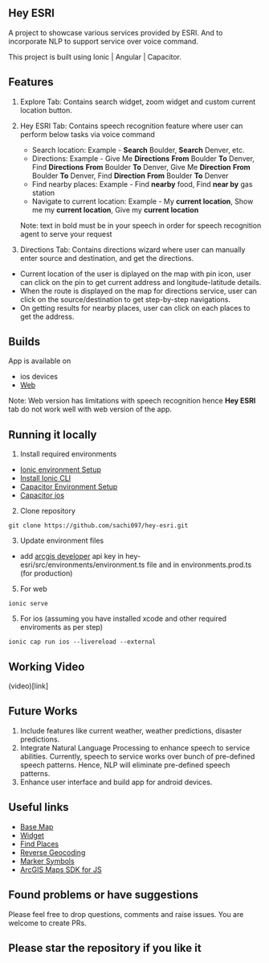 ## Hey ESRI

A project to showcase various services provided by ESRI. And to incorporate NLP to support service over voice command.

This project is built using Ionic | Angular | Capacitor.

## Features

1) Explore Tab: Contains search widget, zoom widget and custom current location button.
2) Hey ESRI Tab: Contains speech recognition feature where user can perform below tasks via voice command
   - Search location: Example - **Search** Boulder, **Search** Denver, etc.
   - Directions: Example - Give Me **Directions** **From** Boulder **To** Denver, Find **Directions** **From** Boulder **To** Denver, Give Me **Direction** **From** Boulder **To** Denver, Find **Direction** **From** Boulder **To** Denver
   - Find nearby places: Example - Find **nearby** food, Find **near by** gas station
   - Navigate to current location: Example  - My **current location**, Show me my **current location**, Give my **current location**
     
   Note: text in bold must be in your speech in order for speech recognition agent to serve your request
4) Directions Tab: Contains directions wizard where user can manually enter source and destination, and get the directions.

- Current location of the user is diplayed on the map with pin icon, user can click on the pin to get current address and longitude-latitude details.
- When the route is displayed on the map for directions service, user can click on the source/destination to get step-by-step navigations.
- On getting results for nearby places, user can click on each places to get the address.

## Builds

App is available on 
- ios devices
- [Web](https://sparkling-banoffee-c32411.netlify.app)

Note: Web version has limitations with speech recognition hence **Hey ESRI** tab do not work well with web version of the app.

## Running it locally

1. Install required environments

- [Ionic environment Setup](https://ionicframework.com/docs/intro/environment)
- [Install Ionic CLI](https://ionicframework.com/docs/intro/cli)
- [Capacitor Environment Setup](https://capacitorjs.com/docs/getting-started/environment-setup)
- [Capacitor ios](https://capacitorjs.com/docs/ios)


2. Clone repository
```
git clone https://github.com/sachi097/hey-esri.git
```

3. Update environment files
   
- add [arcgis developer](https://developers.arcgis.com/sign-up/) api key in hey-esri/src/environments/environment.ts file and in environments.prod.ts (for production)

5. For web
```
ionic serve
```

5. For ios (assuming you have installed xcode and other required enviroments as per step)
```
ionic cap run ios --livereload --external
```

## Working Video

(video)[link]

## Future Works

1. Include features like current weather, weather predictions, disaster predictions.
2. Integrate Natural Language Processing to enhance speech to service abilities. Currently, speech to service works over bunch of pre-defined speech patterns. Hence, NLP will eliminate pre-defined speech patterns.
3. Enhance user interface and build app for android devices.

## Useful links

- [Base Map](https://developers.arcgis.com/javascript/latest/api-reference/esri-Basemap.html)
- [Widget](https://developers.arcgis.com/javascript/latest/api-reference/esri-widgets-Widget.html)
- [Find Places](https://developers.arcgis.com/javascript/latest/tutorials/find-places/)
- [Reverse Geocoding](https://developers.arcgis.com/javascript/latest/tutorials/reverse-geocode/)
- [Marker Symbols](https://developers.arcgis.com/javascript/3/samples/portal_symbols/index.html)
- [ArcGIS Maps SDK for JS](https://developers.arcgis.com/javascript/latest/)

## Found problems or have suggestions

Please feel free to drop questions, comments and raise issues.
You are welcome to create PRs.

## Please star the repository if you like it
